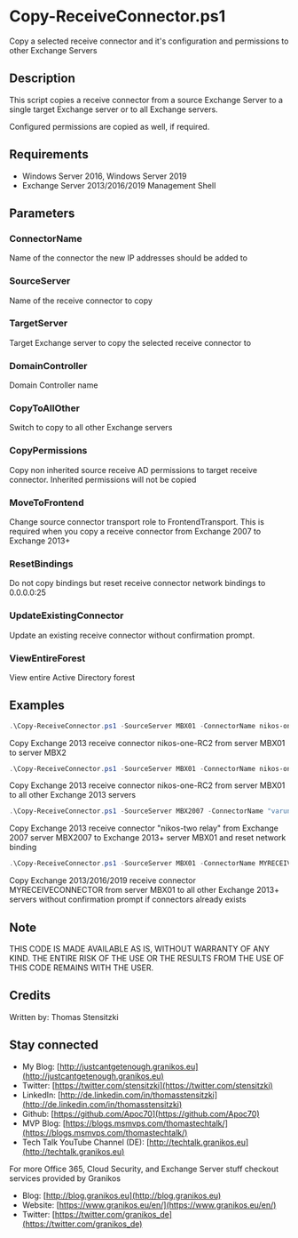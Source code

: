 # Copy-ReceiveConnector.ps1

Copy a selected receive connector and it's configuration and permissions to other Exchange Servers

## Description

This script copies a receive connector from a source Exchange Server to a single target Exchange server or to all Exchange servers.

Configured permissions are copied as well, if required.

## Requirements

- Windows Server 2016, Windows Server 2019
- Exchange Server 2013/2016/2019 Management Shell

## Parameters

### ConnectorName

Name of the connector the new IP addresses should be added to

### SourceServer

Name of the receive connector to copy

### TargetServer

Target Exchange server to copy the selected receive connector to

### DomainController

Domain Controller name

### CopyToAllOther

Switch to copy to all other Exchange servers

### CopyPermissions

Copy non inherited source receive AD permissions to target receive connector. Inherited permissions will not be copied

### MoveToFrontend

Change source connector transport role to FrontendTransport. This is required when you copy a receive connector from Exchange 2007 to Exchange 2013+

### ResetBindings

Do not copy bindings but reset receive connector network bindings to 0.0.0.0:25

### UpdateExistingConnector

Update an existing receive connector without confirmation prompt.

### ViewEntireForest

View entire Active Directory forest

## Examples

``` PowerShell
.\Copy-ReceiveConnector.ps1 -SourceServer MBX01 -ConnectorName nikos-one-RC2 -TargetServer MBX2 -DomainController MYDC1.mcsmemail.de
```

Copy Exchange 2013 receive connector nikos-one-RC2 from server MBX01 to server MBX2

``` PowerShell
.\Copy-ReceiveConnector.ps1 -SourceServer MBX01 -ConnectorName nikos-one-RC1 -CopyToAllOther -DomainController MYDC1.mcsmemail.de
```

Copy Exchange 2013 receive connector nikos-one-RC2 from server MBX01 to all other Exchange 2013 servers

``` PowerShell
.\Copy-ReceiveConnector.ps1 -SourceServer MBX2007 -ConnectorName "varunagroup relay" -TargetServer MBX01 -MoveToFrontend -ResetBindings -DomainController MYDC1.mcsmemail.de
```

Copy Exchange 2013 receive connector "nikos-two relay" from Exchange 2007 server MBX2007 to Exchange 2013+ server MBX01 and reset network binding

``` PowerShell
.\Copy-ReceiveConnector.ps1 -SourceServer MBX01 -ConnectorName MYRECEIVECONNECTOR -CopyToAllOther -DomainController MYDC1.mcsmemail.de -UpdateExitingConnector
```

Copy Exchange 2013/2016/2019 receive connector MYRECEIVECONNECTOR from server MBX01 to all other Exchange 2013+ servers without confirmation prompt if connectors already exists

## Note

THIS CODE IS MADE AVAILABLE AS IS, WITHOUT WARRANTY OF ANY KIND. THE ENTIRE
RISK OF THE USE OR THE RESULTS FROM THE USE OF THIS CODE REMAINS WITH THE USER.

## Credits

Written by: Thomas Stensitzki

## Stay connected

- My Blog: [http://justcantgetenough.granikos.eu](http://justcantgetenough.granikos.eu)
- Twitter: [https://twitter.com/stensitzki](https://twitter.com/stensitzki)
- LinkedIn: [http://de.linkedin.com/in/thomasstensitzki](http://de.linkedin.com/in/thomasstensitzki)
- Github: [https://github.com/Apoc70](https://github.com/Apoc70)
- MVP Blog: [https://blogs.msmvps.com/thomastechtalk/](https://blogs.msmvps.com/thomastechtalk/)
- Tech Talk YouTube Channel (DE): [http://techtalk.granikos.eu](http://techtalk.granikos.eu)

For more Office 365, Cloud Security, and Exchange Server stuff checkout services provided by Granikos

- Blog: [http://blog.granikos.eu](http://blog.granikos.eu)
- Website: [https://www.granikos.eu/en/](https://www.granikos.eu/en/)
- Twitter: [https://twitter.com/granikos_de](https://twitter.com/granikos_de)